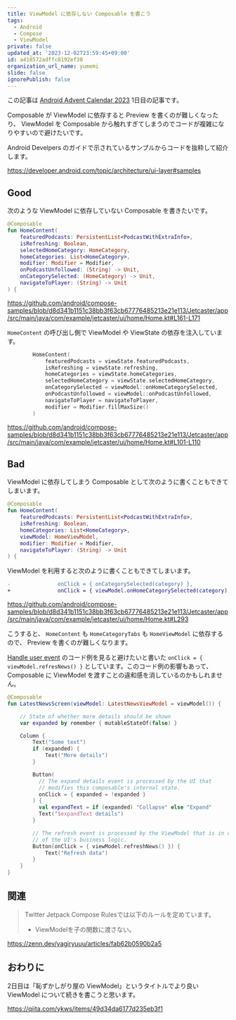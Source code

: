 ```yaml
---
title: ViewModel に依存しない Composable を書こう
tags:
  - Android
  - Compose
  - ViewModel
private: false
updated_at: '2023-12-02T23:59:45+09:00'
id: a418572adffc8192ef30
organization_url_name: yumemi
slide: false
ignorePublish: false
---
```

この記事は [Android Advent Calendar 2023](https://qiita.com/advent-calendar/2023/android) 1日目の記事です。

Composable が ViewModel に依存すると Preview を書くのが難しくなったり、 ViewModel を Composable から触れすぎてしまうのでコードが複雑になりやすいので避けたいです。

Android Develpers のガイドで示されているサンプルからコードを抜粋して紹介します。

https://developer.android.com/topic/architecture/ui-layer#samples

## Good
次のような ViewModel に依存していない Composable を書きたいです。

```kotlin
@Composable
fun HomeContent(
    featuredPodcasts: PersistentList<PodcastWithExtraInfo>,
    isRefreshing: Boolean,
    selectedHomeCategory: HomeCategory,
    homeCategories: List<HomeCategory>,
    modifier: Modifier = Modifier,
    onPodcastUnfollowed: (String) -> Unit,
    onCategorySelected: (HomeCategory) -> Unit,
    navigateToPlayer: (String) -> Unit
) {
```

https://github.com/android/compose-samples/blob/d8d341b1151c38bb3f63cb67776485213e21e113/Jetcaster/app/src/main/java/com/example/jetcaster/ui/home/Home.kt#L161-L171

`HomeContent` の呼び出し側で ViewModel や ViewState の依存を注入しています。

```kotlin
        HomeContent(
            featuredPodcasts = viewState.featuredPodcasts,
            isRefreshing = viewState.refreshing,
            homeCategories = viewState.homeCategories,
            selectedHomeCategory = viewState.selectedHomeCategory,
            onCategorySelected = viewModel::onHomeCategorySelected,
            onPodcastUnfollowed = viewModel::onPodcastUnfollowed,
            navigateToPlayer = navigateToPlayer,
            modifier = Modifier.fillMaxSize()
        )
```

https://github.com/android/compose-samples/blob/d8d341b1151c38bb3f63cb67776485213e21e113/Jetcaster/app/src/main/java/com/example/jetcaster/ui/home/Home.kt#L101-L110

## Bad
ViewModel に依存してしまう Composable として次のように書くこともできてしまいます。

```kotlin
@Composable
fun HomeContent(
    featuredPodcasts: PersistentList<PodcastWithExtraInfo>,
    isRefreshing: Boolean,    
    homeCategories: List<HomeCategory>,
    viewModel: HomeViewModel,
    modifier: Modifier = Modifier,
    navigateToPlayer: (String) -> Unit
) {
```

ViewModel を利用すると次のように書くこともできてしまいます。

```diff
-               onClick = { onCategorySelected(category) },
+               onClick = { viewModel.onHomeCategorySelected(category) },
```

https://github.com/android/compose-samples/blob/d8d341b1151c38bb3f63cb67776485213e21e113/Jetcaster/app/src/main/java/com/example/jetcaster/ui/home/Home.kt#L293

こうすると、 `HomeContent` も `HomeCategoryTabs` も `HomeViewModel` に依存するので、 Preview を書くのが難しくなります。

[Handle user event](https://developer.android.com/topic/architecture/ui-layer/events#handle-user-events
) のコード例を見ると避けたいと書いた `onClick = { viewModel.refresNews() }` としています。このコード例の影響もあって、 Composable に ViewModel を渡すことの違和感を消しているのかもしれません。

```kotlin
@Composable
fun LatestNewsScreen(viewModel: LatestNewsViewModel = viewModel()) {

    // State of whether more details should be shown
    var expanded by remember { mutableStateOf(false) }

    Column {
        Text("Some text")
        if (expanded) {
            Text("More details")
        }

        Button(
          // The expand details event is processed by the UI that
          // modifies this composable's internal state.
          onClick = { expanded = !expanded }
        ) {
          val expandText = if (expanded) "Collapse" else "Expand"
          Text("$expandText details")
        }

        // The refresh event is processed by the ViewModel that is in charge
        // of the UI's business logic.
        Button(onClick = { viewModel.refreshNews() }) {
            Text("Refresh data")
        }
    }
}
```

## 関連

> Twitter Jetpack Compose Rulesでは以下のルールを定めています。
>
> - ViewModelを子の関数に渡さない。

https://zenn.dev/yagiryuuu/articles/fab62b0590b2a5

## おわりに
2日目は「恥ずかしがり屋の ViewModel」というタイトルでより良い ViewModel について続きを書こうと思います。

https://qiita.com/ykws/items/49d34da6177d235eb3f1
